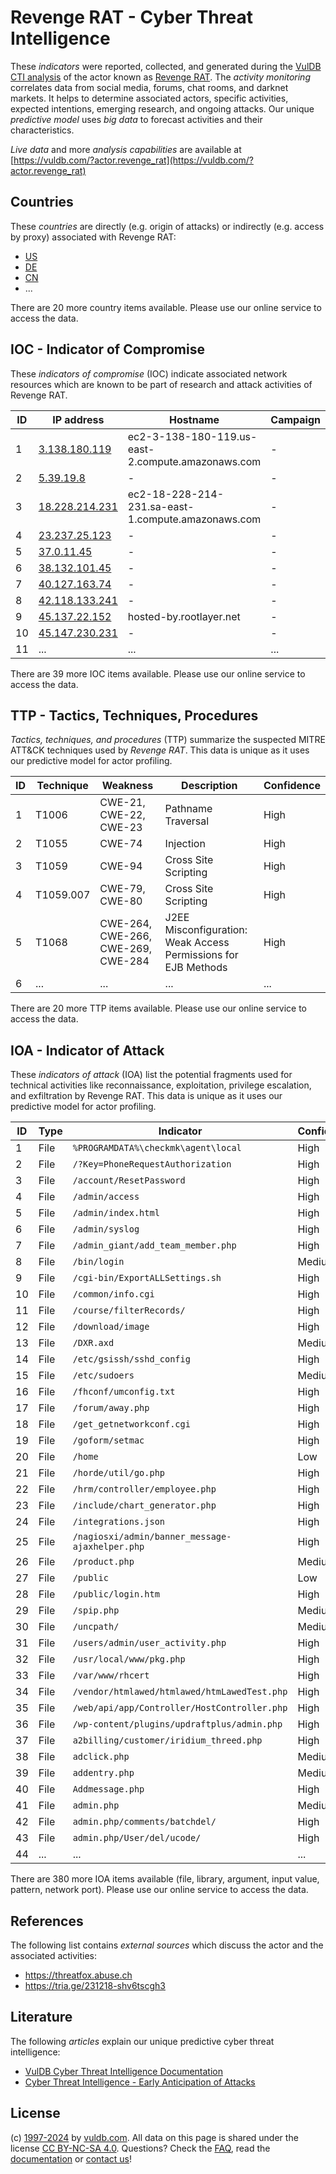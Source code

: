 # Revenge RAT - Cyber Threat Intelligence

These _indicators_ were reported, collected, and generated during the [VulDB CTI analysis](https://vuldb.com/?kb.cti) of the actor known as [Revenge RAT](https://vuldb.com/?actor.revenge_rat). The _activity monitoring_ correlates data from social media, forums, chat rooms, and darknet markets. It helps to determine associated actors, specific activities, expected intentions, emerging research, and ongoing attacks. Our unique _predictive model_ uses _big data_ to forecast activities and their characteristics.

_Live data_ and more _analysis capabilities_ are available at [https://vuldb.com/?actor.revenge_rat](https://vuldb.com/?actor.revenge_rat)

## Countries

These _countries_ are directly (e.g. origin of attacks) or indirectly (e.g. access by proxy) associated with Revenge RAT:

* [US](https://vuldb.com/?country.us)
* [DE](https://vuldb.com/?country.de)
* [CN](https://vuldb.com/?country.cn)
* ...

There are 20 more country items available. Please use our online service to access the data.

## IOC - Indicator of Compromise

These _indicators of compromise_ (IOC) indicate associated network resources which are known to be part of research and attack activities of Revenge RAT.

ID | IP address | Hostname | Campaign | Confidence
-- | ---------- | -------- | -------- | ----------
1 | [3.138.180.119](https://vuldb.com/?ip.3.138.180.119) | ec2-3-138-180-119.us-east-2.compute.amazonaws.com | - | Medium
2 | [5.39.19.8](https://vuldb.com/?ip.5.39.19.8) | - | - | High
3 | [18.228.214.231](https://vuldb.com/?ip.18.228.214.231) | ec2-18-228-214-231.sa-east-1.compute.amazonaws.com | - | Medium
4 | [23.237.25.123](https://vuldb.com/?ip.23.237.25.123) | - | - | High
5 | [37.0.11.45](https://vuldb.com/?ip.37.0.11.45) | - | - | High
6 | [38.132.101.45](https://vuldb.com/?ip.38.132.101.45) | - | - | High
7 | [40.127.163.74](https://vuldb.com/?ip.40.127.163.74) | - | - | High
8 | [42.118.133.241](https://vuldb.com/?ip.42.118.133.241) | - | - | High
9 | [45.137.22.152](https://vuldb.com/?ip.45.137.22.152) | hosted-by.rootlayer.net | - | High
10 | [45.147.230.231](https://vuldb.com/?ip.45.147.230.231) | - | - | High
11 | ... | ... | ... | ...

There are 39 more IOC items available. Please use our online service to access the data.

## TTP - Tactics, Techniques, Procedures

_Tactics, techniques, and procedures_ (TTP) summarize the suspected MITRE ATT&CK techniques used by _Revenge RAT_. This data is unique as it uses our predictive model for actor profiling.

ID | Technique | Weakness | Description | Confidence
-- | --------- | -------- | ----------- | ----------
1 | T1006 | CWE-21, CWE-22, CWE-23 | Pathname Traversal | High
2 | T1055 | CWE-74 | Injection | High
3 | T1059 | CWE-94 | Cross Site Scripting | High
4 | T1059.007 | CWE-79, CWE-80 | Cross Site Scripting | High
5 | T1068 | CWE-264, CWE-266, CWE-269, CWE-284 | J2EE Misconfiguration: Weak Access Permissions for EJB Methods | High
6 | ... | ... | ... | ...

There are 20 more TTP items available. Please use our online service to access the data.

## IOA - Indicator of Attack

These _indicators of attack_ (IOA) list the potential fragments used for technical activities like reconnaissance, exploitation, privilege escalation, and exfiltration by Revenge RAT. This data is unique as it uses our predictive model for actor profiling.

ID | Type | Indicator | Confidence
-- | ---- | --------- | ----------
1 | File | `%PROGRAMDATA%\checkmk\agent\local` | High
2 | File | `/?Key=PhoneRequestAuthorization` | High
3 | File | `/account/ResetPassword` | High
4 | File | `/admin/access` | High
5 | File | `/admin/index.html` | High
6 | File | `/admin/syslog` | High
7 | File | `/admin_giant/add_team_member.php` | High
8 | File | `/bin/login` | Medium
9 | File | `/cgi-bin/ExportALLSettings.sh` | High
10 | File | `/common/info.cgi` | High
11 | File | `/course/filterRecords/` | High
12 | File | `/download/image` | High
13 | File | `/DXR.axd` | Medium
14 | File | `/etc/gsissh/sshd_config` | High
15 | File | `/etc/sudoers` | Medium
16 | File | `/fhconf/umconfig.txt` | High
17 | File | `/forum/away.php` | High
18 | File | `/get_getnetworkconf.cgi` | High
19 | File | `/goform/setmac` | High
20 | File | `/home` | Low
21 | File | `/horde/util/go.php` | High
22 | File | `/hrm/controller/employee.php` | High
23 | File | `/include/chart_generator.php` | High
24 | File | `/integrations.json` | High
25 | File | `/nagiosxi/admin/banner_message-ajaxhelper.php` | High
26 | File | `/product.php` | Medium
27 | File | `/public` | Low
28 | File | `/public/login.htm` | High
29 | File | `/spip.php` | Medium
30 | File | `/uncpath/` | Medium
31 | File | `/users/admin/user_activity.php` | High
32 | File | `/usr/local/www/pkg.php` | High
33 | File | `/var/www/rhcert` | High
34 | File | `/vendor/htmlawed/htmlawed/htmLawedTest.php` | High
35 | File | `/web/api/app/Controller/HostController.php` | High
36 | File | `/wp-content/plugins/updraftplus/admin.php` | High
37 | File | `a2billing/customer/iridium_threed.php` | High
38 | File | `adclick.php` | Medium
39 | File | `addentry.php` | Medium
40 | File | `Addmessage.php` | High
41 | File | `admin.php` | Medium
42 | File | `admin.php/comments/batchdel/` | High
43 | File | `admin.php/User/del/ucode/` | High
44 | ... | ... | ...

There are 380 more IOA items available (file, library, argument, input value, pattern, network port). Please use our online service to access the data.

## References

The following list contains _external sources_ which discuss the actor and the associated activities:

* https://threatfox.abuse.ch
* https://tria.ge/231218-shv6tscgh3

## Literature

The following _articles_ explain our unique predictive cyber threat intelligence:

* [VulDB Cyber Threat Intelligence Documentation](https://vuldb.com/?kb.cti)
* [Cyber Threat Intelligence - Early Anticipation of Attacks](https://www.scip.ch/en/?labs.20201022)

## License

(c) [1997-2024](https://vuldb.com/?kb.changelog) by [vuldb.com](https://vuldb.com/?kb.about). All data on this page is shared under the license [CC BY-NC-SA 4.0](https://creativecommons.org/licenses/by-nc-sa/4.0/). Questions? Check the [FAQ](https://vuldb.com/?kb.faq), read the [documentation](https://vuldb.com/?kb) or [contact us](https://vuldb.com/?contact)!
